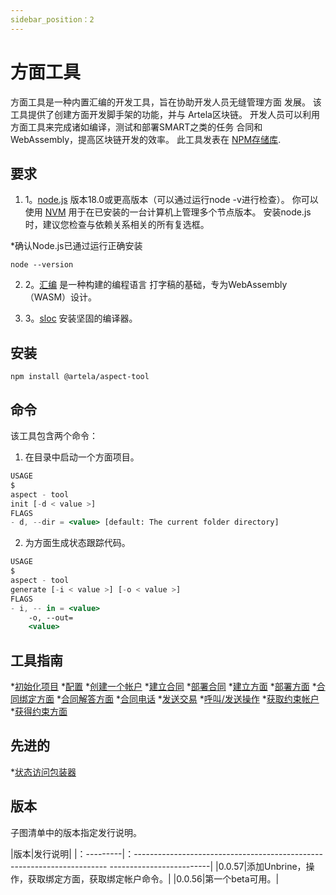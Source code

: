 ```yaml
---
sidebar_position：2
---
```


# 方面工具

方面工具是一种内置汇编的开发工具，旨在协助开发人员无缝管理方面
发展。 该工具提供了创建方面开发脚手架的功能，并与
Artela区块链。 开发人员可以利用方面工具来完成诸如编译，测试和部署SMART之类的任务
合同和WebAssembly，提高区块链开发的效率。
此工具发表在 [NPM存储库](https://www.npmjs.com/package/@artela/aspect-tool).

## 要求

1. 1。[node.js](https://nodejs.org/en/download/) 版本18.0或更高版本（可以通过运行node -v进行检查）。 你可以
使用 [NVM](https://github.com/nvm-sh/nvm) 用于在已安装的一台计算机上管理多个节点版本。
安装node.js时，建议您检查与依赖关系相关的所有复选框。

*确认Node.js已通过运行正确安装

```shell
node --version
```

2. 2。[汇编](https://assemblyscript.bootcss.com/introduction.html) 是一种构建的编程语言
打字稿的基础，专为WebAssembly（WASM）设计。

3. 3。[sloc](https://docs.soliditylang.org/en/latest/installing-solidity.html) 安装坚固的编译器。

## 安装

```shell
npm install @artela/aspect-tool
```

## 命令

该工具包含两个命令：

1. 在目录中启动一个方面项目。

```jsx
USAGE
$
aspect - tool
init [-d < value >]
FLAGS
- d, --dir = <value> [default: The current folder directory]
```

2. 为方面生成状态跟踪代码。

```jsx
USAGE
$
aspect - tool
generate [-i < value >] [-o < value >]
FLAGS
- i, -- in = <value>
    -o, --out=
    <value>
```

## 工具指南

*[初始化项目](/develop/reference/aspect-tool/init) 
*[配置](/develop/reference/aspect-tool/config) 
*[创建一个帐户](/develop/reference/aspect-tool/create-account) 
*[建立合同](/develop/reference/aspect-tool/build-contract) 
*[部署合同](/develop/reference/aspect-tool/deploy-contract) 
*[建立方面](/develop/reference/aspect-tool/build-aspect) 
*[部署方面](/develop/reference/aspect-tool/deploy-aspect) 
*[合同绑定方面](/develop/reference/aspect-tool/bind-aspect) 
*[合同解答方面](/develop/reference/aspect-tool/unbind-aspect) 
*[合同电话](/develop/reference/aspect-tool/contract-call) 
*[发送交易](/develop/reference/aspect-tool/send-tx) 
*[呼叫/发送操作](/develop/reference/aspect-tool/operation) 
*[获取约束帐户](/develop/reference/aspect-tool/bound-contract) 
*[获得约束方面](/develop/reference/aspect-tool/bound-aspect) 

## 先进的

*[状态访问包装器](/develop/reference/aspect-tool/advanced/generate) 

## 版本

子图清单中的版本指定发行说明。

|版本|发行说明|
|：---------|：----------------------------------------------------------------------- -------------------------|
|0.0.57|添加Unbrine，操作，获取绑定方面，获取绑定帐户命令。|
|0.0.56|第一个beta可用。|
